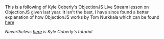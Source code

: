 <p>This is a following of Kyle Coberly's ObjectionJS Live Stream lesson on ObjectionJS given last year.  It isn't the best, I have since found a better explanation of how ObjectionJS works by Tom Nurkkala which can be found <a href="https://www.youtube.com/watch?v=2Mnn29KRzEI">here</a></p>

_Nevertheless <a href="https://www.youtube.com/watch?v=r-ieNv8-mr4">here</a> is Kyle Coberly's tutorial_
